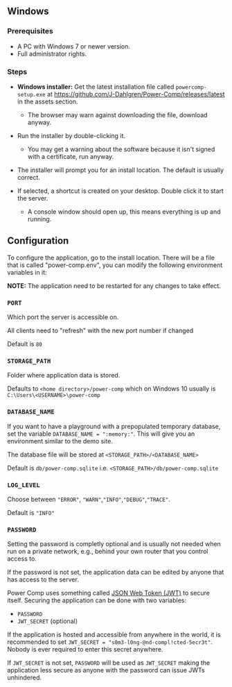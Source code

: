 ## Windows

### Prerequisites

- A PC with Windows 7 or newer version.
- Full administrator rights.

### Steps

- **Windows installer:** Get the latest installation file called `powercomp-setup.exe` at https://github.com/J-Dahlgren/Power-Comp/releases/latest in the assets section.

  - The browser may warn against downloading the file, download anyway.

- Run the installer by double-clicking it.

  - You may get a warning about the software because it isn't signed with a certificate, run anyway.

- The installer will prompt you for an install location. The default is usually correct.

- If selected, a shortcut is created on your desktop. Double click it to start the server.
  - A console window should open up, this means everything is up and running.

## Configuration

To configure the application, go to the install location.
There will be a file that is called "power-comp.env", you can modify the following environment variables in it:

**NOTE:** The application need to be restarted for any changes to take effect.

### `PORT`

Which port the server is accessible on.

All clients need to "refresh" with the new port number if changed

Default is `80`

### `STORAGE_PATH`

Folder where application data is stored.

Defaults to `<home directory>/power-comp` which on Windows 10 usually is `C:\Users\<USERNAME>\power-comp`

### `DATABASE_NAME`

If you want to have a playground with a prepopulated temporary database, set the variable `DATABASE_NAME = ":memory:"`. This will give you an environment similar to the demo site.

The database file will be stored at `<STORAGE_PATH>/<DATABASE_NAME>`

Default is `db/power-comp.sqlite` i.e. `<STORAGE_PATH>/db/power-comp.sqlite`

### `LOG_LEVEL`

Choose between `"ERROR"`, `"WARN"`,`"INFO"`,`"DEBUG"`,`"TRACE"`.

Default is `"INFO"`

### `PASSWORD`

Setting the password is completly optional and is usually not needed when run on a private network, e.g., behind your own router that you control access to.

If the password is not set, the application data can be edited by anyone that has access to the server.

Power Comp uses something called [JSON Web Token (JWT)](https://jwt.io/introduction) to secure itself.
Securing the application can be done with two variables:

- `PASSWORD`
- `JWT_SECRET` (optional)

If the application is hosted and accessible from anywhere in the world, it is recommended to set
`JWT_SECRET = "s0m3-l0ng-@nd-compl!cted-5ecr3t"`. Nobody is ever required to enter this secret anywhere.

If `JWT_SECRET` is not set, `PASSWORD` will be used as `JWT_SECRET` making the application less secure as anyone with the password can issue JWTs unhindered.
